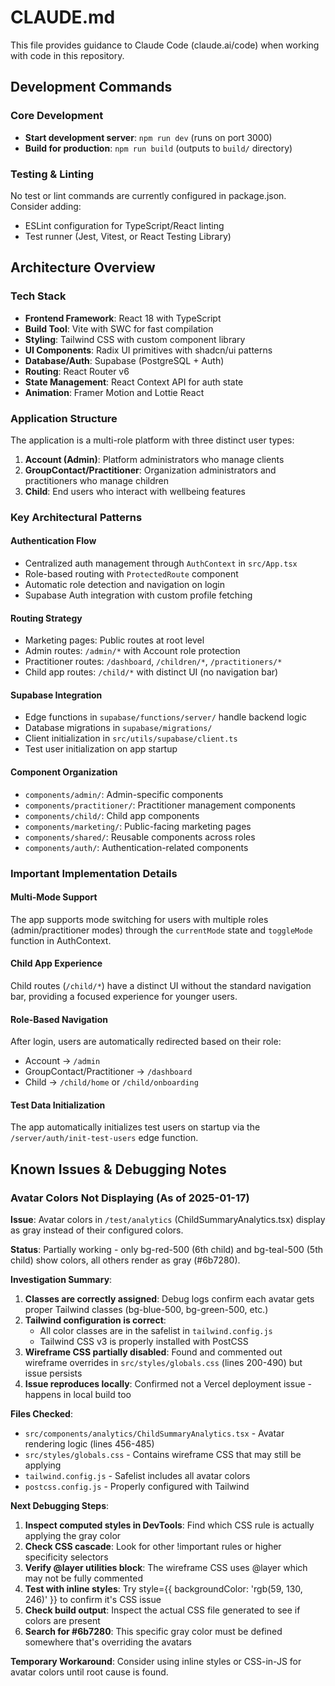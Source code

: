 # CLAUDE.md

This file provides guidance to Claude Code (claude.ai/code) when working with code in this repository.

## Development Commands

### Core Development
- **Start development server**: `npm run dev` (runs on port 3000)
- **Build for production**: `npm run build` (outputs to `build/` directory)

### Testing & Linting
No test or lint commands are currently configured in package.json. Consider adding:
- ESLint configuration for TypeScript/React linting
- Test runner (Jest, Vitest, or React Testing Library)

## Architecture Overview

### Tech Stack
- **Frontend Framework**: React 18 with TypeScript
- **Build Tool**: Vite with SWC for fast compilation
- **Styling**: Tailwind CSS with custom component library
- **UI Components**: Radix UI primitives with shadcn/ui patterns
- **Database/Auth**: Supabase (PostgreSQL + Auth)
- **Routing**: React Router v6
- **State Management**: React Context API for auth state
- **Animation**: Framer Motion and Lottie React

### Application Structure

The application is a multi-role platform with three distinct user types:
1. **Account (Admin)**: Platform administrators who manage clients
2. **GroupContact/Practitioner**: Organization administrators and practitioners who manage children
3. **Child**: End users who interact with wellbeing features

### Key Architectural Patterns

#### Authentication Flow
- Centralized auth management through `AuthContext` in `src/App.tsx`
- Role-based routing with `ProtectedRoute` component
- Automatic role detection and navigation on login
- Supabase Auth integration with custom profile fetching

#### Routing Strategy
- Marketing pages: Public routes at root level
- Admin routes: `/admin/*` with Account role protection
- Practitioner routes: `/dashboard`, `/children/*`, `/practitioners/*`
- Child app routes: `/child/*` with distinct UI (no navigation bar)

#### Supabase Integration
- Edge functions in `supabase/functions/server/` handle backend logic
- Database migrations in `supabase/migrations/`
- Client initialization in `src/utils/supabase/client.ts`
- Test user initialization on app startup

#### Component Organization
- `components/admin/`: Admin-specific components
- `components/practitioner/`: Practitioner management components
- `components/child/`: Child app components
- `components/marketing/`: Public-facing marketing pages
- `components/shared/`: Reusable components across roles
- `components/auth/`: Authentication-related components

### Important Implementation Details

#### Multi-Mode Support
The app supports mode switching for users with multiple roles (admin/practitioner modes) through the `currentMode` state and `toggleMode` function in AuthContext.

#### Child App Experience
Child routes (`/child/*`) have a distinct UI without the standard navigation bar, providing a focused experience for younger users.

#### Role-Based Navigation
After login, users are automatically redirected based on their role:
- Account → `/admin`
- GroupContact/Practitioner → `/dashboard`
- Child → `/child/home` or `/child/onboarding`

#### Test Data Initialization
The app automatically initializes test users on startup via the `/server/auth/init-test-users` edge function.

## Known Issues & Debugging Notes

### Avatar Colors Not Displaying (As of 2025-01-17)

**Issue**: Avatar colors in `/test/analytics` (ChildSummaryAnalytics.tsx) display as gray instead of their configured colors.

**Status**: Partially working - only bg-red-500 (6th child) and bg-teal-500 (5th child) show colors, all others render as gray (#6b7280).

**Investigation Summary**:
1. **Classes are correctly assigned**: Debug logs confirm each avatar gets proper Tailwind classes (bg-blue-500, bg-green-500, etc.)
2. **Tailwind configuration is correct**:
   - All color classes are in the safelist in `tailwind.config.js`
   - Tailwind CSS v3 is properly installed with PostCSS
3. **Wireframe CSS partially disabled**: Found and commented out wireframe overrides in `src/styles/globals.css` (lines 200-490) but issue persists
4. **Issue reproduces locally**: Confirmed not a Vercel deployment issue - happens in local build too

**Files Checked**:
- `src/components/analytics/ChildSummaryAnalytics.tsx` - Avatar rendering logic (lines 456-485)
- `src/styles/globals.css` - Contains wireframe CSS that may still be applying
- `tailwind.config.js` - Safelist includes all avatar colors
- `postcss.config.js` - Properly configured with Tailwind

**Next Debugging Steps**:
1. **Inspect computed styles in DevTools**: Find which CSS rule is actually applying the gray color
2. **Check CSS cascade**: Look for other !important rules or higher specificity selectors
3. **Verify @layer utilities block**: The wireframe CSS uses @layer which may not be fully commented
4. **Test with inline styles**: Try style={{ backgroundColor: 'rgb(59, 130, 246)' }} to confirm it's CSS issue
5. **Check build output**: Inspect the actual CSS file generated to see if colors are present
6. **Search for #6b7280**: This specific gray color must be defined somewhere that's overriding the avatars

**Temporary Workaround**: Consider using inline styles or CSS-in-JS for avatar colors until root cause is found.